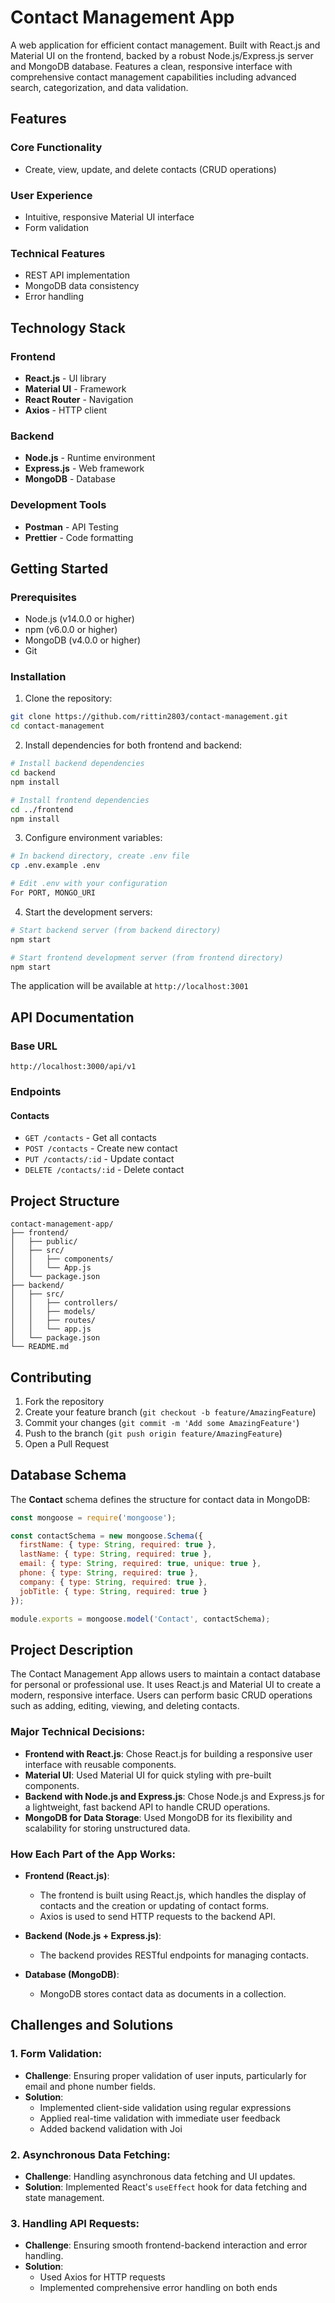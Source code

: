 # Contact Management App

A web application for efficient contact management. Built with React.js and Material UI on the frontend, backed by a robust Node.js/Express.js server and MongoDB database. Features a clean, responsive interface with comprehensive contact management capabilities including advanced search, categorization, and data validation.

## Features

### Core Functionality
- Create, view, update, and delete contacts (CRUD operations)
  
### User Experience
- Intuitive, responsive Material UI interface
- Form validation

### Technical Features
- REST API implementation
- MongoDB data consistency
- Error handling

## Technology Stack

### Frontend
- **React.js** - UI library
- **Material UI** - Framework
- **React Router** - Navigation
- **Axios** - HTTP client

### Backend
- **Node.js** - Runtime environment
- **Express.js** - Web framework
- **MongoDB** - Database

### Development Tools
- **Postman** - API Testing
- **Prettier** - Code formatting

## Getting Started

### Prerequisites
- Node.js (v14.0.0 or higher)
- npm (v6.0.0 or higher)
- MongoDB (v4.0.0 or higher)
- Git

### Installation

1. Clone the repository:
```bash
git clone https://github.com/rittin2803/contact-management.git
cd contact-management
```

2. Install dependencies for both frontend and backend:
```bash
# Install backend dependencies
cd backend
npm install

# Install frontend dependencies
cd ../frontend
npm install
```

3. Configure environment variables:
```bash
# In backend directory, create .env file
cp .env.example .env

# Edit .env with your configuration
For PORT, MONGO_URI
```

4. Start the development servers:
```bash
# Start backend server (from backend directory)
npm start

# Start frontend development server (from frontend directory)
npm start
```

The application will be available at `http://localhost:3001`

## API Documentation

### Base URL
```
http://localhost:3000/api/v1
```

### Endpoints

#### Contacts
- `GET /contacts` - Get all contacts
- `POST /contacts` - Create new contact
- `PUT /contacts/:id` - Update contact
- `DELETE /contacts/:id` - Delete contact

## Project Structure
```
contact-management-app/
├── frontend/
│   ├── public/
│   ├── src/
│   │   ├── components/
│   │   └── App.js
│   └── package.json
├── backend/
│   ├── src/
│   │   ├── controllers/
│   │   ├── models/
│   │   ├── routes/
│   │   └── app.js
│   └── package.json
└── README.md
```

## Contributing

1. Fork the repository
2. Create your feature branch (`git checkout -b feature/AmazingFeature`)
3. Commit your changes (`git commit -m 'Add some AmazingFeature'`)
4. Push to the branch (`git push origin feature/AmazingFeature`)
5. Open a Pull Request

## Database Schema

The **Contact** schema defines the structure for contact data in MongoDB:

```javascript
const mongoose = require('mongoose');

const contactSchema = new mongoose.Schema({
  firstName: { type: String, required: true },
  lastName: { type: String, required: true },
  email: { type: String, required: true, unique: true },
  phone: { type: String, required: true },
  company: { type: String, required: true },
  jobTitle: { type: String, required: true }
});

module.exports = mongoose.model('Contact', contactSchema);
```

## Project Description

The Contact Management App allows users to maintain a contact database for personal or professional use. It uses React.js and Material UI to create a modern, responsive interface. Users can perform basic CRUD operations such as adding, editing, viewing, and deleting contacts.

### Major Technical Decisions:
- **Frontend with React.js**: Chose React.js for building a responsive user interface with reusable components.
- **Material UI**: Used Material UI for quick styling with pre-built components.
- **Backend with Node.js and Express.js**: Chose Node.js and Express.js for a lightweight, fast backend API to handle CRUD operations.
- **MongoDB for Data Storage**: Used MongoDB for its flexibility and scalability for storing unstructured data.

### How Each Part of the App Works:
- **Frontend (React.js)**: 
  - The frontend is built using React.js, which handles the display of contacts and the creation or updating of contact forms.
  - Axios is used to send HTTP requests to the backend API.
  
- **Backend (Node.js + Express.js)**:
  - The backend provides RESTful endpoints for managing contacts.
  
- **Database (MongoDB)**:
  - MongoDB stores contact data as documents in a collection.

## Challenges and Solutions

### 1. **Form Validation**:
- **Challenge**: Ensuring proper validation of user inputs, particularly for email and phone number fields.
- **Solution**: 
  - Implemented client-side validation using regular expressions
  - Applied real-time validation with immediate user feedback
  - Added backend validation with Joi

### 2. **Asynchronous Data Fetching**:
- **Challenge**: Handling asynchronous data fetching and UI updates.
- **Solution**: Implemented React's `useEffect` hook for data fetching and state management.

### 3. **Handling API Requests**:
- **Challenge**: Ensuring smooth frontend-backend interaction and error handling.
- **Solution**: 
  - Used Axios for HTTP requests
  - Implemented comprehensive error handling on both ends
